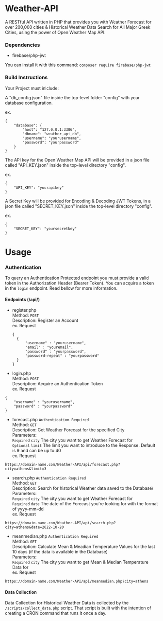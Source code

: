 # Weather-API
A RESTful API written in PHP that provides you with Weather Forecast for over 200,000 cities &amp; Historical Weather Data Search for All Major Greek Cities, using the power of Open Weather Map API.

### Dependencies
 - firebase/php-jwt
 
 You can install it with this command: `composer require firebase/php-jwt`

### Build Instructions
Your Project must inlclude:

A "db_config.json" file inside the top-level folder "config" with your database configuration.

ex.
```
{
    "database": {
        "host": "127.0.0.1:3306",
        "dbname": "weather_api_db",
        "username": "yourusername",
        "password": "yourpassword"
    }
}
```

The API key for the Open Weather Map API will be provided in a json file called "API_KEY.json" inside the top-level directory "config".

ex.
```
{
    "API_KEY": "yourapikey"
}
```
A Secret Key will be provided for Encoding & Decoding JWT Tokens, in a json file called "SECRET_KEY.json" inside the top-level directory "config".

ex.
```
{
    "SECRET_KEY": "yoursecretkey"
}
```

# Usage

### Authentication
To query an Authentication Protected endpoint you must provide a valid token in the Authorization Header (Bearer Token). You can acquire a token in the `login` endpoint. Read bellow for more information.

#### Endpoints (/api/)
- register.php\
  Method: `POST`\
  Description: Register an Account\
  ex. Request
  ```
  {
    {
        "username" : "yourusername",
        "email" : "youremail",
        "password" : "yourpassword",
        "password-repeat" : "yourpassword"
    }
  }
  ```
- login.php\
Method: `POST`\
Description: Acquire an Authentication Token\
ex. Request
```
{
    "username" : "yourusername",
    "password" : "yourpassword"
}
```
- forecast.php `Authentication Required`\
Method: `GET`\
Description: Get Weather Forecast for the specified City\
Parameters:\
`Required` `city`  The city you want to get Weather Forecast for\
`Optional` `limit`  The limit you want to introduce to the Response. Default is 9 and can be up to 40\
ex. Request
```
https://domain-name.com/Weather-API/api/forecast.php?city=athens&limit=3
```
- search.php `Authentication Required`\
Method: `GET`\
Description: Search for historical Weather data saved to the Database\ 
Parameters:\
`Required` `city`  The city you want to get Weather Forecast for\
`Required` `date`  The date of the Forecast you're looking for with the format of yyyy-mm-dd \
ex. Request
```
https://domain-name.com/Weather-API/api/search.php?city=athens&date=2022-10-20
```
- meanmedian.php `Authentication Required`\
Method: `GET`\
Description: Calculate Mean & Meadian Temperature Values for the last 10 days (if the data is available in the Database)\
Parameters:\
`Required` `city`  The city you want to get Mean & Median Temperature Data for\
ex. Request
```
https://domain-name.com/Weather-API/api/meanmedian.php?city=athens
```

#### Data Collection
Data Collection for Historical Weather Data is collected by the `/scripts/collect_data.php` script. That script is built with the intention of creating a CRON command that runs it once a day.
